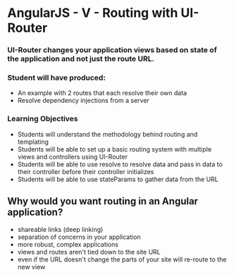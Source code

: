 #  AngularJS - V - Routing with UI-Router
### UI-Router changes your application views based on state of the application and not just the route URL.

### Student will have produced:
* An example with 2 routes that each resolve their own data
* Resolve dependency injections from a server

### Learning Objectives

* Students will understand the methodology behind routing and templating
* Students will be able to set up a basic routing system with multiple views and controllers using UI-Router
* Students will be able to use resolve to resolve data and pass in data to their controller before their
  controller initializes
* Students will be able to use stateParams to gather data from the URL

## Why would you want routing in an Angular application?
* shareable links (deep linking)
* separation of concerns in your application
* more robust, complex applications
* views and routes aren't tied down to the site URL
* even if the URL doesn't change the parts of your site will re-route to the new view

